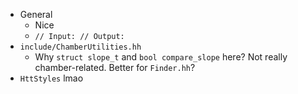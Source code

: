- General
  - Nice
  - `// Input: // Output:`
- `include/ChamberUtilities.hh`
  - Why `struct slope_t` and `bool compare_slope` here? Not really chamber-related. Better for `Finder.hh`?
- `HttStyles` lmao
